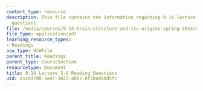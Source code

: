 ```yaml
---
content_type: resource
description: This file contains the information regarding 9.14 lecture 5-6 reading
  questions.
file: /media/courses/9-14-brain-structure-and-its-origins-spring-2014/e1c8d7d83e473023ab678f7bad8dd5fc_MIT9_14S14_Lec5-6ReadQue.pdf
file_type: application/pdf
learning_resource_types:
- Readings
ocw_type: OCWFile
parent_title: Readings
parent_type: CourseSection
resourcetype: Document
title: 9.14 Lecture 5-6 Reading Questions
uid: e1c8d7d8-3e47-3023-ab67-8f7bad8dd5fc
---
```

